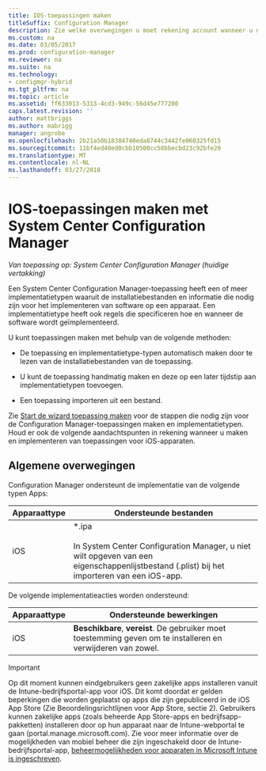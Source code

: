 ```yaml
---
title: IOS-toepassingen maken
titleSuffix: Configuration Manager
description: Zie welke overwegingen u moet rekening account wanneer u maken en implementeren van toepassingen voor iOS-apparaten.
ms.custom: na
ms.date: 03/05/2017
ms.prod: configuration-manager
ms.reviewer: na
ms.suite: na
ms.technology:
- configmgr-hybrid
ms.tgt_pltfrm: na
ms.topic: article
ms.assetid: ff633013-5313-4cd3-949c-56d45e777280
caps.latest.revision: ''
author: mattbriggs
ms.author: mabrigg
manager: angrobe
ms.openlocfilehash: 2b21a50b18384740eda8744c3442fe060325fd15
ms.sourcegitcommit: 11bf4ed40ed0cbb10500cc58bbecbd23c92bfe20
ms.translationtype: MT
ms.contentlocale: nl-NL
ms.lasthandoff: 03/27/2018
---
```

# <a name="create-ios-applications-with-system-center-configuration-manager"></a>IOS-toepassingen maken met System Center Configuration Manager

*Van toepassing op: System Center Configuration Manager (huidige vertakking)*

Een System Center Configuration Manager-toepassing heeft een of meer implementatietypen waaruit de installatiebestanden en informatie die nodig zijn voor het implementeren van software op een apparaat. Een implementatietype heeft ook regels die specificeren hoe en wanneer de software wordt geïmplementeerd.  

 U kunt toepassingen maken met behulp van de volgende methoden:  

-   De toepassing en implementatietype-typen automatisch maken door te lezen van de installatiebestanden van de toepassing.  

-   U kunt de toepassing handmatig maken en deze op een later tijdstip aan implementatietypen toevoegen.  

-   Een toepassing importeren uit een bestand.  

Zie [Start de wizard toepassing maken](../../apps/deploy-use/create-applications.md#start-the-create-application-wizard) voor de stappen die nodig zijn voor de Configuration Manager-toepassingen maken en implementatietypen. Houd er ook de volgende aandachtspunten in rekening wanneer u maken en implementeren van toepassingen voor iOS-apparaten.  

## <a name="general-considerations"></a>Algemene overwegingen  
 Configuration Manager ondersteunt de implementatie van de volgende typen Apps:  

|Apparaattype|Ondersteunde bestanden|  
|-----------------|---------------------|  
|iOS|*.ipa<br /><br /> In System Center Configuration Manager, u niet wilt opgeven van een eigenschappenlijstbestand (.plist) bij het importeren van een iOS-app.|  

 De volgende implementatieacties worden ondersteund:  

|Apparaattype|Ondersteunde bewerkingen|  
|-----------------|-----------------------|  
|iOS|**Beschikbare**, **vereist**. De gebruiker moet toestemming geven om te installeren en verwijderen van zowel.

> [!IMPORTANT]  
>  Op dit moment kunnen eindgebruikers geen zakelijke apps installeren vanuit de Intune-bedrijfsportal-app voor iOS. Dit komt doordat er gelden beperkingen die worden geplaatst op apps die zijn gepubliceerd in de iOS App Store (Zie Beoordelingsrichtlijnen voor App Store, sectie 2). Gebruikers kunnen zakelijke apps (zoals beheerde App Store-apps en bedrijfsapp-pakketten) installeren door op hun apparaat naar de Intune-webportal te gaan (portal.manage.microsoft.com). Zie voor meer informatie over de mogelijkheden van mobiel beheer die zijn ingeschakeld door de Intune-bedrijfsportal-app, [beheermogelijkheden voor apparaten in Microsoft Intune is ingeschreven](https://technet.microsoft.com/library/dn600287.aspx).  
